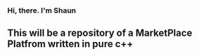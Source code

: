 ### Hi, there. I'm Shaun
## This will be a repository of a MarketPlace Platfrom written in pure c++
